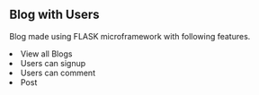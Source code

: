 ## Blog with Users

Blog made using FLASK microframework with following features.
<li>View all Blogs</li>
<li>Users can signup</li>
<li>Users can comment</li>
<li>Post</li>
